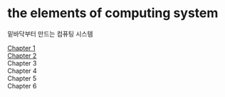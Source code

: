 # the elements of computing system

밑바닥부터 만드는 컴퓨팅 시스템

[Chapter 1](./ch1) <br />
[Chapter 2](./ch2) <br />
Chapter 3 <br />
Chapter 4 <br />
Chapter 5 <br />
Chapter 6 <br />
